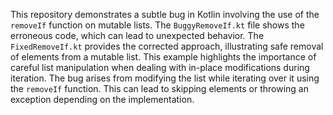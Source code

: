 This repository demonstrates a subtle bug in Kotlin involving the use of the `removeIf` function on mutable lists.  The `BuggyRemoveIf.kt` file shows the erroneous code, which can lead to unexpected behavior. The `FixedRemoveIf.kt` provides the corrected approach, illustrating safe removal of elements from a mutable list.  This example highlights the importance of careful list manipulation when dealing with in-place modifications during iteration. The bug arises from modifying the list while iterating over it using the `removeIf` function. This can lead to skipping elements or throwing an exception depending on the implementation.